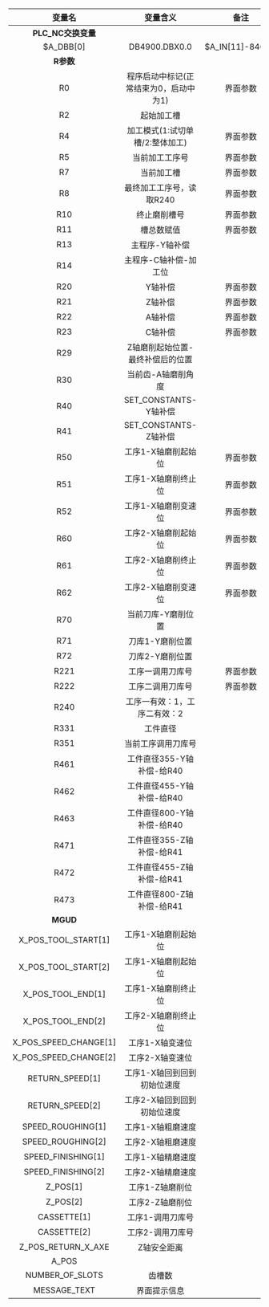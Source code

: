 #

|变量名|变量含义|备注
|:----:|:----:|:----:|
|**PLC_NC交换变量**|
|$A_DBB[0]|DB4900.DBX0.0|  $A_IN[11]-840Dsl
|**R参数**||
|R0|程序启动中标记(正常结束为0，启动中为1)|界面参数
|R2|起始加工槽
|R4|加工模式(1:试切单槽/2:整体加工)|界面参数
|R5|当前加工工序号|界面参数
|R7|当前加工槽|界面参数
|R8|最终加工工序号，读取R240|界面参数
|R10|终止磨削槽号|界面参数
|R11|槽总数赋值|界面参数
|R13|主程序-Y轴补偿
|R14|主程序-C轴补偿-加工位
|R20|Y轴补偿|界面参数
|R21|Z轴补偿|界面参数
|R22|A轴补偿|界面参数
|R23|C轴补偿|界面参数
|R29|Z轴磨削起始位置-最终补偿后的位置
|R30|当前齿-A轴磨削角度
|R40|SET_CONSTANTS-Y轴补偿
|R41|SET_CONSTANTS-Z轴补偿
|R50|工序1-X轴磨削起始位|界面参数
|R51|工序1-X轴磨削终止位|界面参数
|R52|工序1-X轴磨削变速位|界面参数
|R60|工序2-X轴磨削起始位|界面参数
|R61|工序2-X轴磨削终止位|界面参数
|R62|工序2-X轴磨削变速位|界面参数
|R70|当前刀库-Y磨削位置
|R71|刀库1-Y磨削位置
|R72|刀库2-Y磨削位置
|R221|工序一调用刀库号|界面参数
|R222|工序二调用刀库号|界面参数
|R240|工序一有效：1，工序二有效：2
|R331|工件直径
|R351|当前工序调用刀库号
|R461|工件直径355-Y轴补偿-给R40
|R462|工件直径455-Y轴补偿-给R40
|R463|工件直径800-Y轴补偿-给R40
|R471|工件直径355-Z轴补偿-给R41
|R472|工件直径455-Z轴补偿-给R41
|R473|工件直径800-Z轴补偿-给R41
|**MGUD**||
|X_POS_TOOL_START[1]|工序1-X轴磨削起始位
|X_POS_TOOL_START[2]|工序1-X轴磨削起始位
|X_POS_TOOL_END[1]|工序1-X轴磨削终止位
|X_POS_TOOL_END[2]|工序2-X轴磨削终止位
|X_POS_SPEED_CHANGE[1]|工序1-X轴变速位
|X_POS_SPEED_CHANGE[2]|工序2-X轴变速位
|RETURN_SPEED[1]|工序1-X轴回到回到初始位速度
|RETURN_SPEED[2]|工序2-X轴回到回到初始位速度
|SPEED_ROUGHING[1]|工序1-X轴粗磨速度   
|SPEED_ROUGHING[2]|工序2-X轴粗磨速度   
|SPEED_FINISHING[1]|工序1-X轴精磨速度
|SPEED_FINISHING[2]|工序2-X轴精磨速度
|Z_POS[1]|工序1-Z轴磨削位
|Z_POS[2]|工序2-Z轴磨削位
|CASSETTE[1]|工序1-调用刀库号
|CASSETTE[2]|工序2-调用刀库号
|Z_POS_RETURN_X_AXE|Z轴安全距离
|A_POS|
|NUMBER_OF_SLOTS|齿槽数
|MESSAGE_TEXT|界面提示信息
